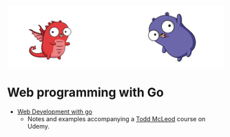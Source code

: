 ![](/assets/gologo.png)

# Web programming with Go

- [Web Development with go](/web/src/goWebMcLeod)
  - Notes and examples accompanying a [Todd McLeod](https://www.udemy.com/course/go-programming-language) course on Udemy.
